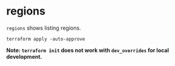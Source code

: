 # regions

`regions` shows listing regions.

~~~ shell
terraform apply -auto-approve
~~~

**Note: `terraform init` does not work with `dev_overrides` for local development.**
